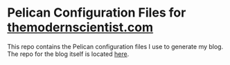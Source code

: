 # Pelican Configuration Files for [themodernscientist.com](http://themodernscientist.com)

This repo contains the Pelican configuration files I use to generate my blog. The repo for the blog itself is located [here](https://github.com/modernscientist/modernscientist.github.com).